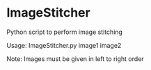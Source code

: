 # ImageStitcher
Python script to perform image stitching

Usage: ImageStitcher.py image1 image2

Note: Images must be given in left to right order
